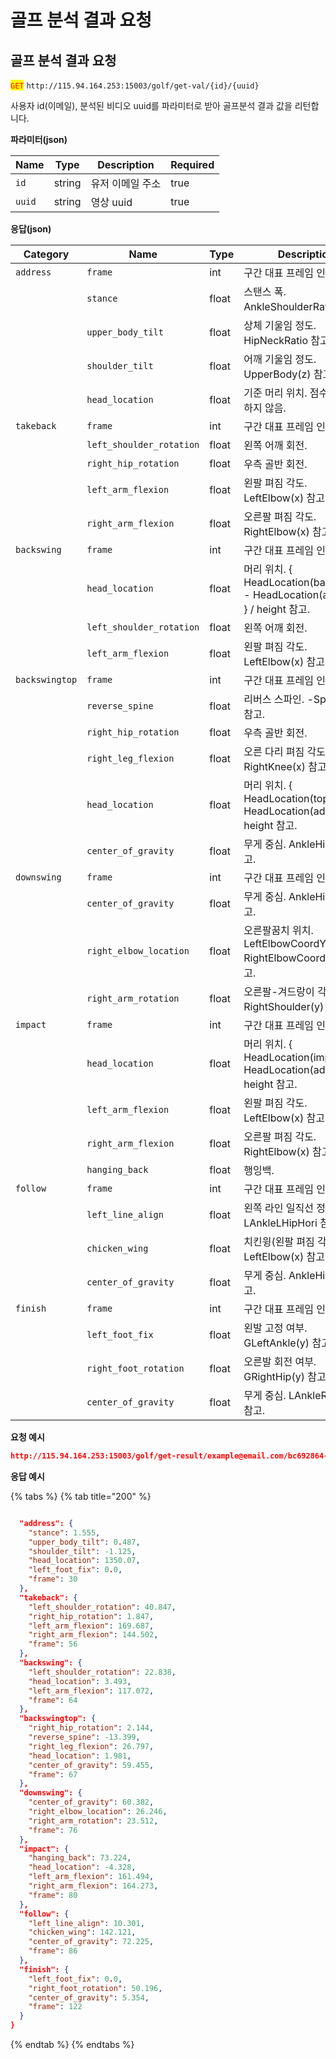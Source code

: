 # 골프 분석 결과 요청

## 골프 분석 결과 요청

<mark style="color:red;">`GET`</mark> `http://115.94.164.253:15003/golf/get-val/{id}/{uuid}`

사용자 id(이메일), 분석된 비디오 uuid를 파라미터로 받아 골프분석 결과 값을 리턴합니다.

**파라미터(json)**

<table><thead><tr><th>Name</th><th>Type</th><th>Description</th><th data-type="checkbox">Required</th></tr></thead><tbody><tr><td><code>id</code></td><td>string</td><td>유저 이메일 주소</td><td>true</td></tr><tr><td><code>uuid</code></td><td>string</td><td>영상 uuid</td><td>true</td></tr></tbody></table>

**응답(json)**

<table><thead><tr><th width="185">Category</th><th width="126">Name</th><th width="86">Type</th><th>Description</th></tr></thead><tbody><tr><td><code>address</code></td><td><code>frame</code></td><td>int</td><td>구간 대표 프레임 인덱스</td></tr><tr><td></td><td><code>stance</code></td><td>float</td><td>스탠스 폭. AnkleShoulderRatio 참고.</td></tr><tr><td></td><td><code>upper_body_tilt</code></td><td>float</td><td>상체 기울임 정도. HipNeckRatio 참고.</td></tr><tr><td></td><td><code>shoulder_tilt</code></td><td>float</td><td>어깨 기울임 정도. UpperBody(z) 참고.</td></tr><tr><td></td><td><code>head_location</code></td><td>float</td><td>기준 머리 위치. 점수에는 반영하지 않음.</td></tr><tr><td><code>takeback</code></td><td><code>frame</code></td><td>int</td><td>구간 대표 프레임 인덱스</td></tr><tr><td></td><td><code>left_shoulder_rotation</code></td><td>float</td><td>왼쪽 어깨 회전.</td></tr><tr><td></td><td><code>right_hip_rotation</code></td><td>float</td><td>우측 골반 회전.</td></tr><tr><td></td><td><code>left_arm_flexion</code></td><td>float</td><td>왼팔 펴짐 각도. LeftElbow(x) 참고.</td></tr><tr><td></td><td><code>right_arm_flexion</code></td><td>float</td><td>오른팔 펴짐 각도. RightElbow(x) 참고.</td></tr><tr><td><code>backswing</code></td><td><code>frame</code></td><td>int</td><td>구간 대표 프레임 인덱스</td></tr><tr><td></td><td><code>head_location</code></td><td>float</td><td>머리 위치. { HeadLocation(backswing) - HeadLocation(address) } / height 참고.</td></tr><tr><td></td><td><code>left_shoulder_rotation</code></td><td>float</td><td>왼쪽 어깨 회전.</td></tr><tr><td></td><td><code>left_arm_flexion</code></td><td>float</td><td>왼팔 펴짐 각도. LeftElbow(x) 참고.</td></tr><tr><td><code>backswingtop</code></td><td><code>frame</code></td><td>int</td><td>구간 대표 프레임 인덱스</td></tr><tr><td></td><td><code>reverse_spine</code></td><td>float</td><td>리버스 스파인. -Spine2(x) 참고.</td></tr><tr><td></td><td><code>right_hip_rotation</code></td><td>float</td><td>우측 골반 회전.</td></tr><tr><td></td><td><code>right_leg_flexion</code></td><td>float</td><td>오른 다리 펴짐 각도. RightKnee(x) 참고.</td></tr><tr><td></td><td><code>head_location</code></td><td>float</td><td>머리 위치. { HeadLocation(top) - HeadLocation(address) } / height 참고.</td></tr><tr><td></td><td><code>center_of_gravity</code></td><td>float</td><td>무게 중심. AnkleHipRatio 참고.</td></tr><tr><td><code>downswing</code></td><td><code>frame</code></td><td>int</td><td>구간 대표 프레임 인덱스</td></tr><tr><td></td><td><code>center_of_gravity</code></td><td>float</td><td>무게 중심. AnkleHipRatio 참고.</td></tr><tr><td></td><td><code>right_elbow_location</code></td><td>float</td><td>오른팔꿈치 위치. LeftElbowCoordY - RightElbowCoordY > 0 참고.</td></tr><tr><td></td><td><code>right_arm_rotation</code></td><td>float</td><td>오른팔-겨드랑이 각도. RightShoulder(y) 참고.</td></tr><tr><td><code>impact</code></td><td><code>frame</code></td><td>int</td><td>구간 대표 프레임 인덱스</td></tr><tr><td></td><td><code>head_location</code></td><td>float</td><td>머리 위치. { HeadLocation(impact) - HeadLocation(address) } / height 참고.</td></tr><tr><td></td><td><code>left_arm_flexion</code></td><td>float</td><td>왼팔 펴짐 각도. LeftElbow(x) 참고.</td></tr><tr><td></td><td><code>right_arm_flexion</code></td><td>float</td><td>오른팔 펴짐 각도. RightElbow(x) 참고.</td></tr><tr><td></td><td><code>hanging_back</code></td><td>float</td><td>행잉백.</td></tr><tr><td><code>follow</code></td><td><code>frame</code></td><td>int</td><td>구간 대표 프레임 인덱스</td></tr><tr><td></td><td><code>left_line_align</code></td><td>float</td><td>왼쪽 라인 일직선 정도. LAnkleLHipHori 참고.</td></tr><tr><td></td><td><code>chicken_wing</code></td><td>float</td><td>치킨윙(왼팔 펴짐 각도). LeftElbow(x) 참고.</td></tr><tr><td></td><td><code>center_of_gravity</code></td><td>float</td><td>무게 중심. AnkleHipRatio 참고.</td></tr><tr><td><code>finish</code></td><td><code>frame</code></td><td>int</td><td>구간 대표 프레임 인덱스</td></tr><tr><td></td><td><code>left_foot_fix</code></td><td>float</td><td>왼발 고정 여부. GLeftAnkle(y) 참고.</td></tr><tr><td></td><td><code>right_foot_rotation</code></td><td>float</td><td>오른발 회전 여부. GRightHip(y) 참고.</td></tr><tr><td></td><td><code>center_of_gravity</code></td><td>float</td><td>무게 중심. LAnkleRHipHori 참고.</td></tr></tbody></table>

**요청 예시**

```json
http://115.94.164.253:15003/golf/get-result/example@email.com/bc692864-0243-4d41-bce3-7658c92ef0c5
```

**응답 예시**

{% tabs %}
{% tab title="200" %}
```json

  "address": {
    "stance": 1.555,
    "upper_body_tilt": 0.487,
    "shoulder_tilt": -1.125,
    "head_location": 1350.07,
    "left_foot_fix": 0.0,
    "frame": 30
  },
  "takeback": {
    "left_shoulder_rotation": 40.847,
    "right_hip_rotation": 1.847,
    "left_arm_flexion": 169.687,
    "right_arm_flexion": 144.502,
    "frame": 56
  },
  "backswing": {
    "left_shoulder_rotation": 22.838,
    "head_location": 3.493,
    "left_arm_flexion": 117.072,
    "frame": 64
  },
  "backswingtop": {
    "right_hip_rotation": 2.144,
    "reverse_spine": -13.399,
    "right_leg_flexion": 26.797,
    "head_location": 1.981,
    "center_of_gravity": 59.455,
    "frame": 67
  },
  "downswing": {
    "center_of_gravity": 60.382,
    "right_elbow_location": 26.246,
    "right_arm_rotation": 23.512,
    "frame": 76
  },
  "impact": {
    "hanging_back": 73.224,
    "head_location": -4.328,
    "left_arm_flexion": 161.494,
    "right_arm_flexion": 164.273,
    "frame": 80
  },
  "follow": {
    "left_line_align": 10.301,
    "chicken_wing": 142.121,
    "center_of_gravity": 72.225,
    "frame": 86
  },
  "finish": {
    "left_foot_fix": 0.0,
    "right_foot_rotation": 50.196,
    "center_of_gravity": 5.354,
    "frame": 122
  }
}
```
{% endtab %}
{% endtabs %}
